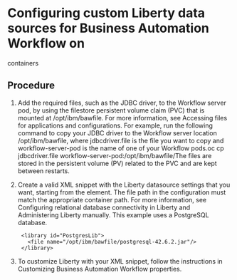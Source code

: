 # Configuring custom Liberty data sources for Business Automation Workflow on
containers

## Procedure

1. Add the required files, such as the JDBC driver, to the Workflow server pod, by using the
filestore persistent volume claim (PVC) that is mounted at /opt/ibm/bawfile.
For more information, see Accessing files for applications and
configurations.
 For example, run the following command to copy your JDBC driver to the Workflow server
location /opt/ibm/bawfile, where jdbcdriver.file is the
file you want to copy and workflow-server-pod is the name of one of your Workflow
pods.oc cp jdbcdriver.file workflow-server-pod:/opt/ibm/bawfile/The files are
stored in the persistent volume (PV) related to the PVC and are kept between restarts.
2. Create a valid XML snippet with the Liberty datasource settings that you want, starting
from the <server> element.  The file path in the configuration
must match the appropriate container path. For more information, see Configuring relational database connectivity in Liberty and
Administering Liberty manually. This example
uses a PostgreSQL database.

      <server>
        <dataSource id="PostgresSQLDataSource" jndiName="jdbc/postgres">
          <jdbcDriver libraryRef="PostgresLib" />
          <properties.postgresql databaseName="customdb" serverName="dbserver.mydomain.com"
          portNumber="5432" user="username" password="password"/>
        </dataSource>

        <library id="PostgresLib">
          <file name="/opt/ibm/bawfile/postgresql-42.6.2.jar"/>
        </library>
      </server>
3. To customize Liberty with your XML snippet, follow the instructions in
Customizing Business Automation Workflow properties.